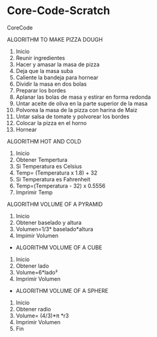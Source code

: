 # Core-Code-Scratch
CoreCode

ALGORITHM TO MAKE PIZZA DOUGH
1.	Inicio
2.	Reunir ingredientes
3.	Hacer y amasar la masa de pizza
4.	Deja que la masa suba
5.	Caliente la bandeja para hornear
6.	Dividir la masa en dos bolas
7.	Preparar los bordes
8.	Aplanar las bolas de masa y estirar en forma redonda
9.	Untar aceite de oliva en la parte superior de la masa
10.	Polvorea la masa de la pizza con harina de Maiz
11.	Untar salsa de tomate y polvorear los bordes
12.	Colocar la pizza en el horno
13.	Hornear


ALGORITHM HOT AND COLD

1.	Inicio
2.	Obtener Tempertura
3.	Si Temperatura es Celsius
4.	Temp= (Temperatura x 1.8) + 32
5.	Si Temperatura es Fahrenheit
6.	Temp=(Temperatura - 32) x 0.5556
7.	Imprimir Temp

ALGORITHM VOLUME OF A PYRAMID 
1.	Inicio
2.	Obtener baselado y altura
3.	Volumen=1/3* baselado*altura
4.	Impimir Volumen

- ALGORITHM VOLUME OF A CUBE
1.	Inicio
2.	Obtener lado
3.	Volume=6*lado²
4.	Imprimir Volumen

- ALGORITHM VOLUME OF A SPHERE
1.	Inicio
2.	Obtener radio
3.	Volume= (4/3)*π *r3
4.	Imprimir Volumen
5.	Fin


